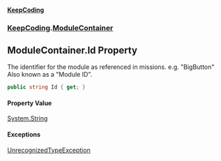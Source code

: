 #### [KeepCoding](index.md 'index')
### [KeepCoding](KeepCoding.md 'KeepCoding').[ModuleContainer](ModuleContainer.md 'KeepCoding.ModuleContainer')
## ModuleContainer.Id Property
The identifier for the module as referenced in missions. e.g. "BigButton" Also known as a "Module ID".  
```csharp
public string Id { get; }
```
#### Property Value
[System.String](https://docs.microsoft.com/en-us/dotnet/api/System.String 'System.String')
#### Exceptions
[UnrecognizedTypeException](UnrecognizedTypeException.md 'KeepCoding.Internal.UnrecognizedTypeException')  
